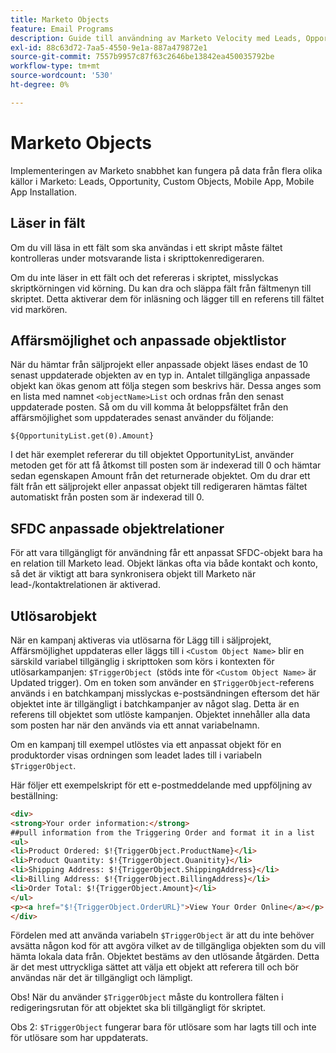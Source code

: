 ```yaml
---
title: Marketo Objects
feature: Email Programs
description: Guide till användning av Marketo Velocity med Leads, Opportunity och Custom Objects, inläsningsfält, de 10 främsta liståtkomstfunktionerna, SFDC-relationer och $TriggerObject.
exl-id: 88c63d72-7aa5-4550-9e1a-887a479872e1
source-git-commit: 7557b9957c87f63c2646be13842ea450035792be
workflow-type: tm+mt
source-wordcount: '530'
ht-degree: 0%

---
```


# Marketo Objects

Implementeringen av Marketo snabbhet kan fungera på data från flera olika källor i Marketo: Leads, Opportunity, Custom Objects, Mobile App, Mobile App Installation.

## Läser in fält

Om du vill läsa in ett fält som ska användas i ett skript måste fältet kontrolleras under motsvarande lista i skripttokenredigeraren.

Om du inte läser in ett fält och det refereras i skriptet, misslyckas skriptkörningen vid körning. Du kan dra och släppa fält från fältmenyn till skriptet. Detta aktiverar dem för inläsning och lägger till en referens till fältet vid markören.

## Affärsmöjlighet och anpassade objektlistor

När du hämtar från säljprojekt eller anpassade objekt läses endast de 10 senast uppdaterade objekten av en typ in. Antalet tillgängliga anpassade objekt kan ökas genom att följa stegen som beskrivs här. Dessa anges som en lista med namnet `<objectName>List` och ordnas från den senast uppdaterade posten. Så om du vill komma åt beloppsfältet från den affärsmöjlighet som uppdaterades senast använder du följande:

`${OpportunityList.get(0).Amount}`

I det här exemplet refererar du till objektet OpportunityList, använder metoden get för att få åtkomst till posten som är indexerad till 0 och hämtar sedan egenskapen Amount från det returnerade objektet. Om du drar ett fält från ett säljprojekt eller anpassat objekt till redigeraren hämtas fältet automatiskt från posten som är indexerad till 0.

## SFDC anpassade objektrelationer

För att vara tillgängligt för användning får ett anpassat SFDC-objekt bara ha en relation till Marketo lead. Objekt länkas ofta via både kontakt och konto, så det är viktigt att bara synkronisera objekt till Marketo när lead-/kontaktrelationen är aktiverad.

## Utlösarobjekt

När en kampanj aktiveras via utlösarna för Lägg till i säljprojekt, Affärsmöjlighet uppdateras eller läggs till i `<Custom Object Name>` blir en särskild variabel tillgänglig i skripttoken som körs i kontexten för utlösarkampanjen: `$TriggerObject `(stöds inte för `<Custom Object Name>` är Updated trigger).  Om en token som använder en `$TriggerObject`-referens används i en batchkampanj misslyckas e-postsändningen eftersom det här objektet inte är tillgängligt i batchkampanjer av något slag.  Detta är en referens till objektet som utlöste kampanjen. Objektet innehåller alla data som posten har när den används via ett annat variabelnamn.

Om en kampanj till exempel utlöstes via ett anpassat objekt för en produktorder visas ordningen som leadet lades till i variabeln `$TriggerObject`.

Här följer ett exempelskript för ett e-postmeddelande med uppföljning av beställning:

```html
<div>
<strong>Your order information:</strong>
##pull information from the Triggering Order and format it in a list
<ul>
<li>Product Ordered: $!{TriggerObject.ProductName}</li>
<li>Product Quantity: $!{TriggerObject.Quanitity}</li>
<li>Shipping Address: $!{TriggerObject.ShippingAddress}</li>
<li>Billing Address: $!{TriggerObject.BillingAddress}</li>
<li>Order Total: $!{TriggerObject.Amount}</li>
</ul>
<p><a href="$!{TriggerObject.OrderURL}">View Your Order Online</a></p>
</div>
```

Fördelen med att använda variabeln `$TriggerObject` är att du inte behöver avsätta någon kod för att avgöra vilket av de tillgängliga objekten som du vill hämta lokala data från.  Objektet bestäms av den utlösande åtgärden. Detta är det mest uttryckliga sättet att välja ett objekt att referera till och bör användas när det är tillgängligt och lämpligt.

Obs! När du använder `$TriggerObject` måste du kontrollera fälten i redigeringsrutan för att objektet ska bli tillgängligt för skriptet.

Obs 2: `$TriggerObject` fungerar bara för utlösare som har lagts till och inte för utlösare som har uppdaterats.
